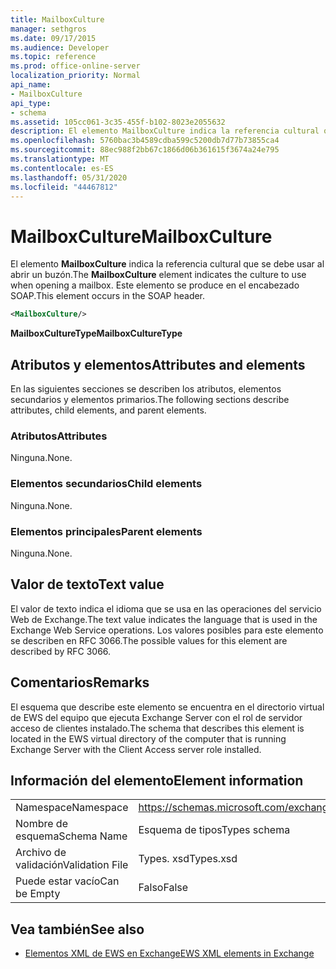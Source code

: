 ```yaml
---
title: MailboxCulture
manager: sethgros
ms.date: 09/17/2015
ms.audience: Developer
ms.topic: reference
ms.prod: office-online-server
localization_priority: Normal
api_name:
- MailboxCulture
api_type:
- schema
ms.assetid: 105cc061-3c35-455f-b102-8023e2055632
description: El elemento MailboxCulture indica la referencia cultural que se debe usar al abrir un buzón. Este elemento se produce en el encabezado SOAP.
ms.openlocfilehash: 5760bac3b4589cdba599c5200db7d77b73855ca4
ms.sourcegitcommit: 88ec988f2bb67c1866d06b361615f3674a24e795
ms.translationtype: MT
ms.contentlocale: es-ES
ms.lasthandoff: 05/31/2020
ms.locfileid: "44467812"
---
```

# <a name="mailboxculture"></a><span data-ttu-id="3c8de-104">MailboxCulture</span><span class="sxs-lookup"><span data-stu-id="3c8de-104">MailboxCulture</span></span>

<span data-ttu-id="3c8de-105">El elemento **MailboxCulture** indica la referencia cultural que se debe usar al abrir un buzón.</span><span class="sxs-lookup"><span data-stu-id="3c8de-105">The **MailboxCulture** element indicates the culture to use when opening a mailbox.</span></span> <span data-ttu-id="3c8de-106">Este elemento se produce en el encabezado SOAP.</span><span class="sxs-lookup"><span data-stu-id="3c8de-106">This element occurs in the SOAP header.</span></span> 
  
```xml
<MailboxCulture/>
```

<span data-ttu-id="3c8de-107">**MailboxCultureType**</span><span class="sxs-lookup"><span data-stu-id="3c8de-107">**MailboxCultureType**</span></span>

## <a name="attributes-and-elements"></a><span data-ttu-id="3c8de-108">Atributos y elementos</span><span class="sxs-lookup"><span data-stu-id="3c8de-108">Attributes and elements</span></span>

<span data-ttu-id="3c8de-109">En las siguientes secciones se describen los atributos, elementos secundarios y elementos primarios.</span><span class="sxs-lookup"><span data-stu-id="3c8de-109">The following sections describe attributes, child elements, and parent elements.</span></span>
  
### <a name="attributes"></a><span data-ttu-id="3c8de-110">Atributos</span><span class="sxs-lookup"><span data-stu-id="3c8de-110">Attributes</span></span>

<span data-ttu-id="3c8de-111">Ninguna.</span><span class="sxs-lookup"><span data-stu-id="3c8de-111">None.</span></span>
  
### <a name="child-elements"></a><span data-ttu-id="3c8de-112">Elementos secundarios</span><span class="sxs-lookup"><span data-stu-id="3c8de-112">Child elements</span></span>

<span data-ttu-id="3c8de-113">Ninguna.</span><span class="sxs-lookup"><span data-stu-id="3c8de-113">None.</span></span>
  
### <a name="parent-elements"></a><span data-ttu-id="3c8de-114">Elementos principales</span><span class="sxs-lookup"><span data-stu-id="3c8de-114">Parent elements</span></span>

<span data-ttu-id="3c8de-115">Ninguna.</span><span class="sxs-lookup"><span data-stu-id="3c8de-115">None.</span></span>
  
## <a name="text-value"></a><span data-ttu-id="3c8de-116">Valor de texto</span><span class="sxs-lookup"><span data-stu-id="3c8de-116">Text value</span></span>

<span data-ttu-id="3c8de-117">El valor de texto indica el idioma que se usa en las operaciones del servicio Web de Exchange.</span><span class="sxs-lookup"><span data-stu-id="3c8de-117">The text value indicates the language that is used in the Exchange Web Service operations.</span></span> <span data-ttu-id="3c8de-118">Los valores posibles para este elemento se describen en RFC 3066.</span><span class="sxs-lookup"><span data-stu-id="3c8de-118">The possible values for this element are described by RFC 3066.</span></span>
  
## <a name="remarks"></a><span data-ttu-id="3c8de-119">Comentarios</span><span class="sxs-lookup"><span data-stu-id="3c8de-119">Remarks</span></span>

<span data-ttu-id="3c8de-120">El esquema que describe este elemento se encuentra en el directorio virtual de EWS del equipo que ejecuta Exchange Server con el rol de servidor acceso de clientes instalado.</span><span class="sxs-lookup"><span data-stu-id="3c8de-120">The schema that describes this element is located in the EWS virtual directory of the computer that is running Exchange Server with the Client Access server role installed.</span></span>
  
## <a name="element-information"></a><span data-ttu-id="3c8de-121">Información del elemento</span><span class="sxs-lookup"><span data-stu-id="3c8de-121">Element information</span></span>

|||
|:-----|:-----|
|<span data-ttu-id="3c8de-122">Namespace</span><span class="sxs-lookup"><span data-stu-id="3c8de-122">Namespace</span></span>  <br/> |https://schemas.microsoft.com/exchange/services/2006/types  <br/> |
|<span data-ttu-id="3c8de-123">Nombre de esquema</span><span class="sxs-lookup"><span data-stu-id="3c8de-123">Schema Name</span></span>  <br/> |<span data-ttu-id="3c8de-124">Esquema de tipos</span><span class="sxs-lookup"><span data-stu-id="3c8de-124">Types schema</span></span>  <br/> |
|<span data-ttu-id="3c8de-125">Archivo de validación</span><span class="sxs-lookup"><span data-stu-id="3c8de-125">Validation File</span></span>  <br/> |<span data-ttu-id="3c8de-126">Types. xsd</span><span class="sxs-lookup"><span data-stu-id="3c8de-126">Types.xsd</span></span>  <br/> |
|<span data-ttu-id="3c8de-127">Puede estar vacío</span><span class="sxs-lookup"><span data-stu-id="3c8de-127">Can be Empty</span></span>  <br/> |<span data-ttu-id="3c8de-128">Falso</span><span class="sxs-lookup"><span data-stu-id="3c8de-128">False</span></span>  <br/> |
   
## <a name="see-also"></a><span data-ttu-id="3c8de-129">Vea también</span><span class="sxs-lookup"><span data-stu-id="3c8de-129">See also</span></span>

- [<span data-ttu-id="3c8de-130">Elementos XML de EWS en Exchange</span><span class="sxs-lookup"><span data-stu-id="3c8de-130">EWS XML elements in Exchange</span></span>](ews-xml-elements-in-exchange.md)

